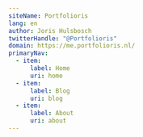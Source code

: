 ```yaml
---
siteName: Portfolioris
lang: en
author: Joris Hulsbosch
twitterHandle: "@Portfolioris"
domain: https://me.portfolioris.nl/
primaryNav:
  - item:
      label: Home
      uri: home
  - item:
      label: Blog
      uri: blog
  - item:
      label: About
      uri: about
---
```

